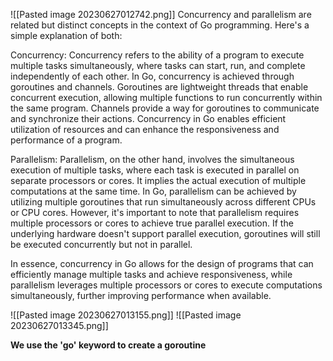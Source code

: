 ![[Pasted image 20230627012742.png]]
Concurrency and parallelism are related but distinct concepts in the context of Go programming. Here's a simple explanation of both:

Concurrency: Concurrency refers to the ability of a program to execute multiple tasks simultaneously, where tasks can start, run, and complete independently of each other. In Go, concurrency is achieved through goroutines and channels. Goroutines are lightweight threads that enable concurrent execution, allowing multiple functions to run concurrently within the same program. Channels provide a way for goroutines to communicate and synchronize their actions. Concurrency in Go enables efficient utilization of resources and can enhance the responsiveness and performance of a program.

Parallelism: Parallelism, on the other hand, involves the simultaneous execution of multiple tasks, where each task is executed in parallel on separate processors or cores. It implies the actual execution of multiple computations at the same time. In Go, parallelism can be achieved by utilizing multiple goroutines that run simultaneously across different CPUs or CPU cores. However, it's important to note that parallelism requires multiple processors or cores to achieve true parallel execution. If the underlying hardware doesn't support parallel execution, goroutines will still be executed concurrently but not in parallel.

In essence, concurrency in Go allows for the design of programs that can efficiently manage multiple tasks and achieve responsiveness, while parallelism leverages multiple processors or cores to execute computations simultaneously, further improving performance when available.


![[Pasted image 20230627013155.png]]
![[Pasted image 20230627013345.png]]

**We use the 'go' keyword to create a goroutine**

